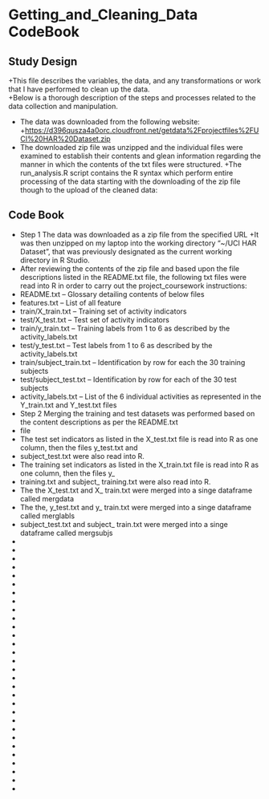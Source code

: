 # Getting_and_Cleaning_Data CodeBook
## Study Design
+This file describes the variables, the data, and any transformations or work that I have performed to clean up the data.  
+Below is a thorough description of the steps and processes related to the data collection and manipulation.
+ The data was downloaded from the following website:  
+https://d396qusza4a0orc.cloudfront.net/getdata%2Fprojectfiles%2FUCI%20HAR%20Dataset.zip
+ The downloaded zip file was unzipped and the individual files were examined to establish their contents and glean information regarding the manner in which the contents of the txt files were structured.
+The run_analysis.R script contains the R syntax which perform entire processing of the data starting with the downloading of the zip file though to the upload of the cleaned data:

## Code Book
+ Step 1 The data was downloaded as a zip file from the specified URL
+It was then unzipped on my laptop into the working directory “~/UCI HAR Dataset”, that was previously designated as the current working directory in R Studio. 
+ After reviewing the contents of the zip file and based upon the file descriptions listed in the README.txt file,
the following txt files were read into R in order to carry out the project_coursework instructions:
+ README.txt – Glossary detailing contents of below files
+ features.txt – List of all feature
+ train/X_train.txt – Training set of activity indicators
+ test/X_test.txt – Test set of activity indicators
+ train/y_train.txt – Training labels from 1 to 6 as described by the activity_labels.txt
+ test/y_test.txt – Test labels from 1 to 6 as described by the activity_labels.txt
+ train/subject_train.txt – Identification by row for each the 30 training subjects
+ test/subject_test.txt – Identification by row for each of the 30 test subjects
+ activity_labels.txt – List of the 6 individual activities as represented in the Y_train.txt and Y_test.txt files
+ Step 2 Merging the training and test datasets was performed based on the content descriptions as per the README.txt 
+ file
+ The test set indicators as listed in the X_test.txt file is read into R as one column, then the files y_test.txt and 
+ subject_test.txt were also read into R.
+ The training set indicators as listed in the X_train.txt file is read into R as one column, then the files y_ 
+ training.txt and subject_ training.txt were also read into R.
+ The the X_test.txt and X_ train.txt were merged into a singe dataframe called mergdata
+ The the, y_test.txt and y_ train.txt were merged into a singe dataframe called merglabls
+ subject_test.txt and subject_ train.txt were merged into a singe dataframe called mergsubjs
+
+
+
+
+
+
+
+
+
+
+
+
+
+
+
+
+
+
+
+
+
+
+
+
+
+
+
+
+
+

